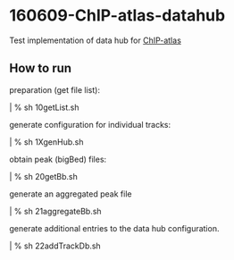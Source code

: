 160609-ChIP-atlas-datahub
==========================
Test implementation of data hub for [ChIP-atlas](http://chip-atlas.org/)

How to run
--------

preparation (get file list):

 | % sh 10getList.sh

generate configuration for individual tracks:

 | % sh 1XgenHub.sh   

obtain peak (bigBed) files:

 | % sh 20getBb.sh 

generate an aggregated peak file

 | % sh 21aggregateBb.sh

generate additional entries to the data hub configuration.

 | % sh 22addTrackDb.sh
